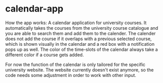 # calendar-app
How the app works:
A calendar application for university courses. It automatically takes the courses from the university course catalogue and you are able to search them and add them to the calender. The calender does not add the course if it overlaps with a previous selected course, which is shown visually in the calendar and a red box with a notification pops up as well.
The color of the time-slots of the calendar always take a different color if a course gets added.

For now the function of the calendar is only tailored for the specific university website. The website currently doesn't exist anymore, so the code needs some adjustment in order to work with other input.

